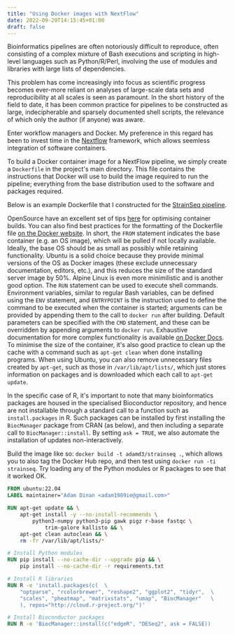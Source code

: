 ```yaml
---
title: "Using Docker images with NextFlow"
date: 2022-09-20T14:15:45+01:00
draft: false
---
```


Bioinformatics pipelines are often notoriously difficult to reproduce, often consisting of a complex mixture of Bash executions and scripting in high-level languages such as Python/R/Perl, involving the use of modules and libraries with large lists of dependencies.

This problem has come increasingly into focus as scientific progress becomes ever-more reliant on analyses of large-scale data sets and reproducibility at all scales is seen as paramount.
In the short history of the field to date, it has been common practice for pipelines to be constructed as large, indecipherable and sparsely documented shell scripts, the relevance of which only the author (if anyone) was aware.

Enter workflow managers and Docker. My preference in this regard has been to invest time in the [Nextflow](https://www.nextflow.io/) framework, which allows seemless integration of software containers.

To build a Docker container image for a NextFlow pipeline, we simply create a `Dockerfile` in the project's main directory.
This file contains the instructions that Docker will use to build the image required to run the pipeline; everything from the base distribution used to the software and packages required.

Below is an example Dockerfile that I constructed for the [StrainSeq pipeline](https://github.com/adamd3/StrainSeq/).

OpenSource have an excellent set of tips [here](https://opensource.com/article/20/5/optimize-container-builds) for optimising container builds. You can also find best practices for the formatting of the Dockerfile file [on the Docker website](https://docs.docker.com/develop/develop-images/dockerfile_best-practices/).
In short, the `FROM` statement indicates the base container (e.g. an OS image), which will be pulled if not locally available. Ideally, the base OS should be as small as possibly while retaining functionality. Ubuntu is a solid choice because they provide minimal versions of the OS as Docker images (these exclude unnecessary documentation, editors, etc.), and this reduces the size of the standard server image by 50%. Alpine Linux is even more minimilistic and is another good option. The `RUN` statement can be used to execute shell commands. Environment variables, similar to regular Bash variables, can be defined using the `ENV` statement, and `ENTRYPOINT` is the instruction used to define the command to be executed when the container is started; arguments can be provided by appending them to the call to `docker run` after building. Default parameters can be specified with the `CMD` statement, and these can be overridden by appending arguments to `docker run`. Exhaustive documentation for more complex functionality is available [on Docker Docs](https://docs.docker.com/engine/reference/builder/). To minimise the size of the container, it's also good practice to clean up the cache with a command such as `apt-get clean` when done installing programs. When using Ubuntu, you can also remove unnecessary files created by `apt-get`, such as those in `/var/lib/apt/lists/`, which just stores information on packages and is downloaded which each call to `apt-get update`.

In the specific case of R, it's important to note that many bioinformatics packages are housed in the specialised Bioconductor repository, and hence are not installable through a standard call to a function such as `install.packages` in R.
Such packages can be installed by first installing the `BiocManager` package from CRAN (as below), and then including a separate call to `BiocManager::install`. By setting `ask = TRUE`, we also automate the installation of updates non-interactively.

Build the image like so: `docker build -t adamd3/strainseq .`, which allows you to also tag the Docker Hub repo, and then test using `docker run -ti strainseq`. Try loading any of the Python modules or R packages to see that it worked OK.

```dockerfile
FROM ubuntu:22.04
LABEL maintainer="Adam Dinan <adam1989ie@gmail.com>"

RUN apt-get update && \
    apt-get install -y --no-install-recommends \
        python3-numpy python3-pip gawk pigz r-base fastqc \
            trim-galore kallisto && \
    apt-get clean autoclean && \
    rm -fr /var/lib/apt/lists/*

# Install Python modules
RUN pip install --no-cache-dir --upgrade pip && \
    pip install --no-cache-dir -r requirements.txt

# Install R libraries
RUN R -e 'install.packages(c(  \
    "optparse", "rcolorbrewer", "reshape2", "ggplot2", "tidyr",  \
    "scales", "pheatmap", "matrixstats", "umap", "BiocManager"   \
    ), repos="http://cloud.r-project.org/")'

# Install Bioconductor packages
RUN R -e 'BiocManager::install(c("edgeR", "DESeq2", ask = FALSE))
```
